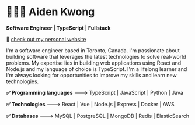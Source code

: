 # 🙆🏻‍♂️ Aiden Kwong 
<b>Software Engineer | TypeScript | Fullstack</b>

👀 [check out my personal website](https://aidenkwong.vercel.app/)


I'm a software engineer based in Toronto, Canada. I'm passionate about building software that leverages the latest technologies to solve real-world problems. My expertise lies in building web applications using React and Node.js and my language of choice is TypeScript. I'm a lifelong learner and I'm always looking for opportunities to improve my skills and learn new technologies.

<b>✅ Programming languages</b> ---> 
TypeScript |
JavaScript |
Python |
Java

<b>✅ Technologies</b> ---> 
React |
Vue | 
Node.js | 
Express |
Docker | 
AWS

<b>✅ Databases</b> --->
MySQL |
PostgreSQL |
MongoDB |
Redis |
ElasticSearch
